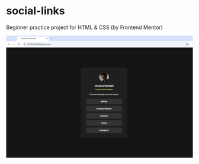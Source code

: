 # social-links

Beginner practice project for HTML & CSS (by Frontend Mentor)

![final product](Social-Links.png)
